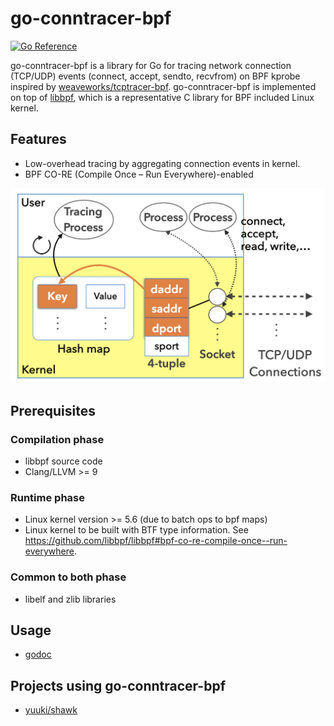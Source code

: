 # go-conntracer-bpf

[![Go Reference](https://pkg.go.dev/badge/github.com/yuuki/go-conntracer-bpf.svg)](https://pkg.go.dev/github.com/yuuki/go-conntracer-bpf)

go-conntracer-bpf is a library for Go for tracing network connection (TCP/UDP) events (connect, accept, sendto, recvfrom) on BPF kprobe inspired by [weaveworks/tcptracer-bpf](https://github.com/weaveworks/tcptracer-bpf). go-conntracer-bpf is implemented on top of [libbpf](https://github.com/libbpf/libbpf), which is a representative C library for BPF included Linux kernel.

## Features

- Low-overhead tracing by aggregating connection events in kernel.
- BPF CO-RE (Compile Once – Run Everywhere)-enabled

![Flow events aggregation in kernel](./docs/images/aggregation.png "aggregation")

## Prerequisites

### Compilation phase

- libbpf source code
- Clang/LLVM >= 9

### Runtime phase

- Linux kernel version >= 5.6 (due to batch ops to bpf maps)
- Linux kernel to be built with BTF type information. See <https://github.com/libbpf/libbpf#bpf-co-re-compile-once--run-everywhere>.

### Common to both phase

- libelf and zlib libraries

## Usage

- [godoc](https://godoc.org/github.com/yuuki/go-conntracer-bpf)

## Projects using go-conntracer-bpf

- [yuuki/shawk](https://github.com/yuuki/shawk)

